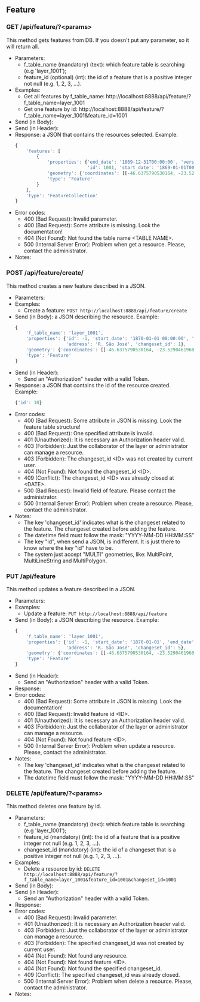 ## Feature


### GET /api/feature/?\<params>

This method gets features from DB. If you doesn't put any parameter, so it will return all.
- Parameters:
    - f_table_name (mandatory) (text): which feature table is searching (e.g 'layer_1001');
    - feature_id (optional) (int): the id of a feature that is a positive integer not null (e.g. 1, 2, 3, ...).
- Examples:
     - Get all features by f_table_name: http://localhost:8888/api/feature/?f_table_name=layer_1001
     - Get one feature by id: http://localhost:8888/api/feature/?f_table_name=layer_1001&feature_id=1001
- Send (in Body):
- Send (in Header):
- Response: a JSON that contains the resources selected. Example:
    ```javascript
    {
        'features': [
            {
                'properties': {'end_date': '1869-12-31T00:00:00', 'version': 1, 'address': 'R. São José',
                               'id': 1001, 'start_date': '1869-01-01T00:00:00', 'changeset_id': 1001},
                'geometry': {'coordinates': [[-46.6375790530164, -23.5290461960682]], 'type': 'MultiPoint'},
                'type': 'Feature'
            }
        ],
        'type': 'FeatureCollection'
    }
    ```
- Error codes:
    - 400 (Bad Request): Invalid parameter.
    - 400 (Bad Request): Some attribute is missing. Look the documentation!
    - 404 (Not Found): Not found the table name \<TABLE NAME\>.
    - 500 (Internal Server Error): Problem when get a resource. Please, contact the administrator.
- Notes:


### POST /api/feature/create/

This method creates a new feature described in a JSON.
- Parameters:
- Examples:
    - Create a feature: ```POST http://localhost:8888/api/feature/create```
- Send (in Body): a JSON describing the resource. Example:
    ```javascript
    {
        'f_table_name': 'layer_1001',
        'properties': {'id': -1, 'start_date': '1870-01-01 00:00:00', 'end_date': '1870-12-31 00:00:00',
                       'address': 'R. São José', 'changeset_id': 1},
        'geometry': {'coordinates': [[-46.6375790530164, -23.5290461960682]], 'type': 'MultiPoint'},
        'type': 'Feature'
    }
    ```
- Send (in Header):
    - Send an "Authorization" header with a valid Token.
- Response: a JSON that contains the id of the resource created. Example:
    ```javascript
    {'id': 10}
    ```
- Error codes:
     - 400 (Bad Request): Some attribute in JSON is missing. Look the feature table structure!
     - 400 (Bad Request): One specified attribute is invalid.
     - 401 (Unauthorized): It is necessary an Authorization header valid.
     - 403 (Forbidden): Just the collaborator of the layer or administrator can manage a resource.
     - 403 (Forbidden): The changeset_id \<ID\> was not created by current user.
     - 404 (Not Found): Not found the changeset_id \<ID\>.
     - 409 (Conflict): The changeset_id \<ID\> was already closed at \<DATE\>.
     - 500 (Bad Request): Invalid field of feature. Please contact the administrator.
     - 500 (Internal Server Error): Problem when create a resource. Please, contact the administrator.
- Notes:
    - The key 'changeset_id' indicates what is the changeset related to the feature. The changeset created before adding the feature.
    - The datetime field must follow the mask: "YYYY-MM-DD HH:MM:SS"
    - The key "id", when send a JSON, is indifferent. It is just there to know where the key "id" have to be.
    - The system just accept "MULTI" geometries, like: MultiPoint, MultiLineString and MultiPolygon.


### PUT /api/feature

This method updates a feature described in a JSON.
- Parameters:
- Examples:
    - Update a feature: ```PUT http://localhost:8888/api/feature```
- Send (in Body): a JSON describing the resource. Example:
    ```javascript
    {
        'f_table_name': 'layer_1001',
        'properties': {'id': -1, 'start_date': '1870-01-01', 'end_date': '1870-12-31',
                       'address': 'R. São José', 'changeset_id': 5},
        'geometry': {'coordinates': [[-46.6375790530164, -23.5290461960682]], 'type': 'MultiPoint'},
        'type': 'Feature'
    }
    ```
- Send (in Header):
    - Send an "Authorization" header with a valid Token.
- Response:
- Error codes:
    - 400 (Bad Request): Some attribute in JSON is missing. Look the documentation!
    - 400 (Bad Request): Invalid feature id \<ID\>.
    - 401 (Unauthorized): It is necessary an Authorization header valid.
    - 403 (Forbidden): Just the collaborator of the layer or administrator can manage a resource.
    - 404 (Not Found): Not found feature \<ID\>.
    - 500 (Internal Server Error): Problem when update a resource. Please, contact the administrator.
- Notes:
    - The key 'changeset_id' indicates what is the changeset related to the feature. The changeset created before adding the feature.
    - The datetime field must follow the mask: "YYYY-MM-DD HH:MM:SS"


### DELETE /api/feature/?\<params>

This method deletes one feature by id.
- Parameters:
    - f_table_name (mandatory) (text): which feature table is searching (e.g 'layer_1001');
    - feature_id (mandatory) (int): the id of a feature that is a positive integer not null (e.g. 1, 2, 3, ...).
    - changeset_id (mandatory) (int): the id of a changeset that is a positive integer not null (e.g. 1, 2, 3, ...).
- Examples:
    - Delete a resource by id: ```DELETE http://localhost:8888/api/feature/?f_table_name=layer_1001&feature_id=1001&changeset_id=1001```
- Send (in Body):
- Send (in Header):
    - Send an "Authorization" header with a valid Token.
- Response:
- Error codes:
    - 400 (Bad Request): Invalid parameter.
    - 401 (Unauthorized): It is necessary an Authorization header valid.
    - 403 (Forbidden): Just the collaborator of the layer or administrator can manage a resource.
    - 403 (Forbidden): The specified changeset_id was not created by current user.
    - 404 (Not Found): Not found any resource.
    - 404 (Not Found): Not found feature \<ID\>.
    - 404 (Not Found): Not found the specified changeset_id.
    - 409 (Conflict): The specified changeset_id was already closed.
    - 500 (Internal Server Error): Problem when delete a resource. Please, contact the administrator.
- Notes:
